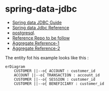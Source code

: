 # spring-data-jdbc

- [Spring data JDBC Guide](https://spring.io/guides/gs/relational-data-access/)
- [Spring data Jdbc Reference](https://docs.spring.io/spring-data/jdbc/docs/current/reference/html/)
- [postgresql](https://www.postgresql.org/docs/current/).
- [Reference Repo to be follow](https://github.com/schauder/stackoverflow/tree/main/jdbc)
- [Aggregate Reference-1 ](https://thorben-janssen.com/spring-data-jdbc-aggregates/)
- [Aggregate Reference-2 ](https://thorben-janssen.com/spring-data-jdbc-custom-queries-and-projections/)

The entity fot his example looks like this :

```mermaid
erDiagram  
    CUSTOMER ||--o{ ACCOUNT : customer_id
    ACCOUNT ||--o{ TRANSACTION : account_id
    CUSTOMER ||--o{ SESSION : customer_id
    CUSTOMER ||--o{ BENEFICIARY : customer_id
```